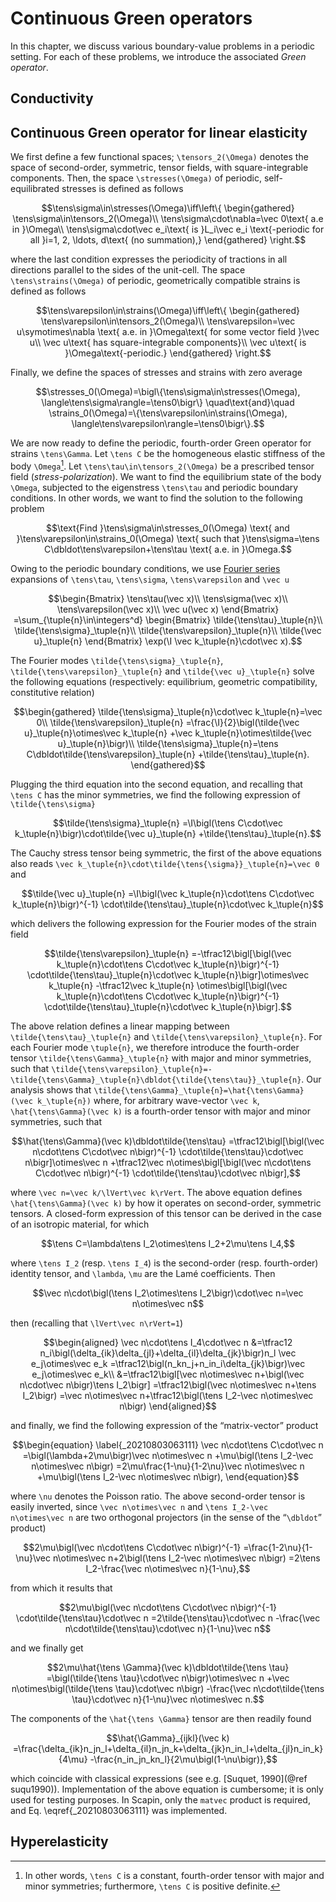 # Continuous Green operators

In this chapter, we discuss various boundary-value problems in a periodic
setting. For each of these problems, we introduce the associated *Green
operator*.


## Conductivity

## Continuous Green operator for linear elasticity

We first define a few functional spaces; ``\tensors_2(\Omega)`` denotes the
space of second-order, symmetric, tensor fields, with square-integrable
components. Then, the space ``\stresses(\Omega)`` of periodic, self-equilibrated
stresses is defined as follows

```math
\tens\sigma\in\stresses(\Omega)\iff\left\{
\begin{gathered}
\tens\sigma\in\tensors_2(\Omega)\\
\tens\sigma\cdot\nabla=\vec 0\text{ a.e in }\Omega\\
\tens\sigma\cdot\vec e_i\text{ is }L_i\vec e_i
\text{-periodic for all }i=1, 2, \ldots, d\text{ (no summation),}
\end{gathered}
\right.
```

where the last condition expresses the periodicity of tractions in all
directions parallel to the sides of the unit-cell. The space
``\tens\strains(\Omega)`` of periodic, geometrically compatible strains is
defined as follows

```math
\tens\varepsilon\in\strains(\Omega)\iff\left\{
\begin{gathered}
\tens\varepsilon\in\tensors_2(\Omega)\\
\tens\varepsilon=\vec u\symotimes\nabla
\text{ a.e. in }\Omega\text{ for some vector field }\vec u\\
\vec u\text{ has square-integrable components}\\
\vec u\text{ is }\Omega\text{-periodic.}
\end{gathered}
\right.
```

Finally, we define the spaces of stresses and strains with zero average

```math
\stresses_0(\Omega)=\bigl\{\tens\sigma\in\stresses(\Omega),
\langle\tens\sigma\rangle=\tens0\bigr\}
\quad\text{and}\quad
\strains_0(\Omega)=\{\tens\varepsilon\in\strains(\Omega),
\langle\tens\varepsilon\rangle=\tens0\bigr\}.
```

We are now ready to define the periodic, fourth-order Green operator for strains
``\tens\Gamma``. Let ``\tens C`` be the homogeneous elastic stiffness of the
body ``\Omega``[^1]. Let ``\tens\tau\in\tensors_2(\Omega)`` be a prescribed
tensor field (*stress-polarization*). We want to find the equilibrium state of
the body ``\Omega``, subjected to the eigenstress ``\tens\tau`` and periodic
boundary conditions. In other words, we want to find the solution to the
following problem

```math
\text{Find }\tens\sigma\in\stresses_0(\Omega)
\text{ and }\tens\varepsilon\in\strains_0(\Omega)
\text{ such that }\tens\sigma=\tens C\dbldot\tens\varepsilon+\tens\tau
\text{ a.e. in }\Omega.
```

[^1]: In other words, ``\tens C`` is a constant, fourth-order tensor with major
      and minor symmetries; furthermore, ``\tens C`` is positive definite.

Owing to the periodic boundary conditions, we use [Fourier series](@ref)
expansions of ``\tens\tau``, ``\tens\sigma``, ``\tens\varepsilon`` and ``\vec
u``

```math
\begin{Bmatrix}
\tens\tau(\vec x)\\
\tens\sigma(\vec x)\\
\tens\varepsilon(\vec x)\\
\vec u(\vec x)
\end{Bmatrix}
=\sum_{\tuple{n}\in\integers^d}
\begin{Bmatrix}
\tilde{\tens\tau}_\tuple{n}\\
\tilde{\tens\sigma}_\tuple{n}\\
\tilde{\tens\varepsilon}_\tuple{n}\\
\tilde{\vec u}_\tuple{n}
\end{Bmatrix}
\exp(\I \vec k_\tuple{n}\cdot\vec x).
```

The Fourier modes ``\tilde{\tens\sigma}_\tuple{n}``,
``\tilde{\tens\varepsilon}_\tuple{n}`` and ``\tilde{\vec u}_\tuple{n}`` solve
the following equations (respectively: equilibrium, geometric compatibility,
constitutive relation)

```math
\begin{gathered}
\tilde{\tens\sigma}_\tuple{n}\cdot\vec k_\tuple{n}=\vec 0\\
\tilde{\tens\varepsilon}_\tuple{n}
=\frac{\I}{2}\bigl(\tilde{\vec u}_\tuple{n}\otimes\vec k_\tuple{n}
+\vec k_\tuple{n}\otimes\tilde{\vec u}_\tuple{n}\bigr)\\
\tilde{\tens\sigma}_\tuple{n}=\tens C\dbldot\tilde{\tens\varepsilon}_\tuple{n}
+\tilde{\tens\tau}_\tuple{n}.
\end{gathered}
```

Plugging the third equation into the second equation, and recalling that ``\tens
C`` has the minor symmetries, we find the following expression of
``\tilde{\tens\sigma}``

```math
\tilde{\tens\sigma}_\tuple{n}
=\I\bigl(\tens C\cdot\vec k_\tuple{n}\bigr)\cdot\tilde{\vec u}_\tuple{n}
+\tilde{\tens\tau}_\tuple{n}.
```

The Cauchy stress tensor being symmetric, the first of the above equations also
reads ``\vec k_\tuple{n}\cdot\tilde{\tens{\sigma}}_\tuple{n}=\vec 0`` and

```math
\tilde{\vec u}_\tuple{n}
=\I\bigl(\vec k_\tuple{n}\cdot\tens C\cdot\vec k_\tuple{n}\bigr)^{-1}
\cdot\tilde{\tens\tau}_\tuple{n}\cdot\vec k_\tuple{n}
```

which delivers the following expression for the Fourier modes of the strain
field

```math
\tilde{\tens\varepsilon}_\tuple{n}
=-\tfrac12\bigl[\bigl(\vec k_\tuple{n}\cdot\tens C\cdot\vec k_\tuple{n}\bigr)^{-1}
\cdot\tilde{\tens\tau}_\tuple{n}\cdot\vec k_\tuple{n}\bigr]\otimes\vec k_\tuple{n}
-\tfrac12\vec k_\tuple{n}
\otimes\bigl[\bigl(\vec k_\tuple{n}\cdot\tens C\cdot\vec k_\tuple{n}\bigr)^{-1}
\cdot\tilde{\tens\tau}_\tuple{n}\cdot\vec k_\tuple{n}\bigr].
```

The above relation defines a linear mapping between
``\tilde{\tens\tau}_\tuple{n}`` and ``\tilde{\tens\varepsilon}_\tuple{n}``. For
each Fourier mode ``\tuple{n}``, we therefore introduce the fourth-order tensor
``\tilde{\tens\Gamma}_\tuple{n}`` with major and minor symmetries, such that
``\tilde{\tens\varepsilon}_\tuple{n}=-\tilde{\tens\Gamma}_\tuple{n}\dbldot{\tilde{\tens\tau}}_\tuple{n}``. Our
analysis shows that ``\tilde{\tens\Gamma}_\tuple{n}=\hat{\tens\Gamma}(\vec
k_\tuple{n})`` where, for arbitrary wave-vector ``\vec k``,
``\hat{\tens\Gamma}(\vec k)`` is a fourth-order tensor with major and minor
symmetries, such that

```math
\hat{\tens\Gamma}(\vec k)\dbldot\tilde{\tens\tau}
=\tfrac12\bigl[\bigl(\vec n\cdot\tens C\cdot\vec n\bigr)^{-1}
\cdot\tilde{\tens\tau}\cdot\vec n\bigr]\otimes\vec n
+\tfrac12\vec n\otimes\bigl[\bigl(\vec n\cdot\tens C\cdot\vec n\bigr)^{-1}
\cdot\tilde{\tens\tau}\cdot\vec n\bigr],
```

where ``\vec n=\vec k/\lVert\vec k\rVert``. The above equation defines
``\hat{\tens\Gamma}(\vec k)`` by how it operates on second-order, symmetric
tensors. A closed-form expression of this tensor can be derived in the case of
an isotropic material, for which

```math
\tens C=\lambda\tens I_2\otimes\tens I_2+2\mu\tens I_4,
```

where ``\tens I_2`` (resp. ``\tens I_4``) is the second-order
(resp. fourth-order) identity tensor, and ``\lambda``, ``\mu`` are the Lamé
coefficients. Then

```math
\vec n\cdot\bigl(\tens I_2\otimes\tens I_2\bigr)\cdot\vec n=\vec n\otimes\vec n
```

then (recalling that ``\lVert\vec n\rVert=1``)

```math
\begin{aligned}
\vec n\cdot\tens I_4\cdot\vec n
&=\tfrac12 n_i\bigl(\delta_{ik}\delta_{jl}+\delta_{il}\delta_{jk}\bigr)n_l
\vec e_j\otimes\vec e_k
=\tfrac12\bigl(n_kn_j+n_in_i\delta_{jk}\bigr)\vec e_j\otimes\vec e_k\\
&=\tfrac12\bigl[\vec n\otimes\vec n+\bigl(\vec n\cdot\vec n\bigr)\tens I_2\bigr]
=\tfrac12\bigl(\vec n\otimes\vec n+\tens I_2\bigr)
=\vec n\otimes\vec n+\tfrac12\bigl(\tens I_2-\vec n\otimes\vec n\bigr)
\end{aligned}
```

and finally, we find the following expression of the “matrix-vector” product

```math
\begin{equation}
\label{_20210803063111}
\vec n\cdot\tens C\cdot\vec n
=\bigl(\lambda+2\mu\bigr)\vec n\otimes\vec n
+\mu\bigl(\tens I_2-\vec n\otimes\vec n\bigr)
=2\mu\frac{1-\nu}{1-2\nu}\vec n\otimes\vec n
+\mu\bigl(\tens I_2-\vec n\otimes\vec n\bigr),
\end{equation}
```

where ``\nu`` denotes the Poisson ratio. The above second-order tensor is easily
inverted, since ``\vec n\otimes\vec n`` and ``\tens I_2-\vec n\otimes\vec n``
are two orthogonal projectors (in the sense of the “``\dbldot``” product)

```math
2\mu\bigl(\vec n\cdot\tens C\cdot\vec n\bigr)^{-1}
=\frac{1-2\nu}{1-\nu}\vec n\otimes\vec n+2\bigl(\tens I_2-\vec n\otimes\vec n\bigr)
=2\tens I_2-\frac{\vec n\otimes\vec n}{1-\nu},
```

from which it results that

```math
2\mu\bigl(\vec n\cdot\tens C\cdot\vec n\bigr)^{-1}
\cdot\tilde{\tens\tau}\cdot\vec n
=2\tilde{\tens\tau}\cdot\vec n
-\frac{\vec n\cdot\tilde{\tens\tau}\cdot\vec n}{1-\nu}\vec n
```

and we finally get

```math
2\mu\hat{\tens \Gamma}(\vec k)\dbldot\tilde{\tens \tau}
=\bigl(\tilde{\tens \tau}\cdot\vec n\bigr)\otimes\vec n
+\vec n\otimes\bigl(\tilde{\tens \tau}\cdot\vec n\bigr)
-\frac{\vec n\cdot\tilde{\tens \tau}\cdot\vec n}{1-\nu}\vec n\otimes\vec n.
```

The components of the ``\hat{\tens \Gamma}`` tensor are then readily found

```math
\hat{\Gamma}_{ijkl}(\vec k)
=\frac{\delta_{ik}n_jn_l+\delta_{il}n_jn_k+\delta_{jk}n_in_l+\delta_{jl}n_in_k}{4\mu}
-\frac{n_in_jn_kn_l}{2\mu\bigl(1-\nu\bigr)},
```

which coincide with classical expressions (see e.g. [Suquet, 1990](@ref
suqu1990)). Implementation of the above equation is cumbersome; it is only used
for testing purposes. In Scapin, only the `matvec` product is required, and
Eq. \eqref{_20210803063111} was implemented.

## Hyperelasticity
